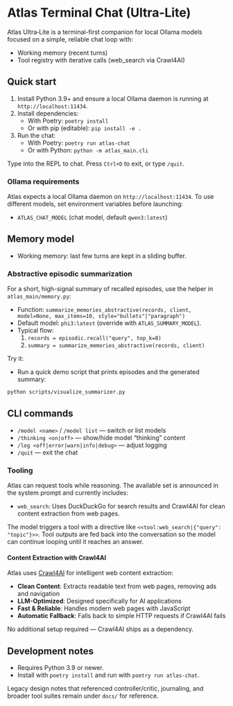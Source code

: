 # Atlas Terminal Chat (Ultra‑Lite)

Atlas Ultra‑Lite is a terminal-first companion for local Ollama models focused on a simple, reliable chat loop with:
- Working memory (recent turns)
- Tool registry with iterative calls (web_search via Crawl4AI)

## Quick start

1. Install Python 3.9+ and ensure a local Ollama daemon is running at `http://localhost:11434`.
2. Install dependencies:
   - With Poetry: `poetry install`
   - Or with pip (editable): `pip install -e .`
3. Run the chat:
   - With Poetry: `poetry run atlas-chat`
   - Or with Python: `python -m atlas_main.cli`

Type into the REPL to chat. Press `Ctrl+D` to exit, or type `/quit`.

### Ollama requirements

Atlas expects a local Ollama daemon on `http://localhost:11434`. To use different models, set environment variables before launching:
- `ATLAS_CHAT_MODEL` (chat model, default `qwen3:latest`)

## Memory model

- Working memory: last few turns are kept in a sliding buffer.

### Abstractive episodic summarization

For a short, high-signal summary of recalled episodes, use the helper in `atlas_main/memory.py`:

- Function: `summarize_memories_abstractive(records, client, model=None, max_items=10, style="bullets"|"paragraph")`
- Default model: `phi3:latest` (override with `ATLAS_SUMMARY_MODEL`).
- Typical flow:
   1. `records = episodic.recall("query", top_k=8)`
   2. `summary = summarize_memories_abstractive(records, client)`

Try it:

- Run a quick demo script that prints episodes and the generated summary:

```bash
python scripts/visualize_summarizer.py
```

## CLI commands

- `/model <name>` / `/model list` — switch or list models
- `/thinking <on|off>` — show/hide model “thinking” content
- `/log <off|error|warn|info|debug>` — adjust logging
- `/quit` — exit the chat

### Tooling

Atlas can request tools while reasoning. The available set is announced in the system prompt and currently includes:

- `web_search`: Uses DuckDuckGo for search results and Crawl4AI for clean content extraction from web pages.

The model triggers a tool with a directive like `<<tool:web_search|{"query": "topic"}>>`. Tool outputs are fed back into the conversation so the model can continue looping until it reaches an answer.

#### Content Extraction with Crawl4AI

Atlas uses [Crawl4AI](https://github.com/unclecode/crawl4ai) for intelligent web content extraction:

- **Clean Content**: Extracts readable text from web pages, removing ads and navigation
- **LLM-Optimized**: Designed specifically for AI applications
- **Fast & Reliable**: Handles modern web pages with JavaScript
- **Automatic Fallback**: Falls back to simple HTTP requests if Crawl4AI fails

No additional setup required — Crawl4AI ships as a dependency.

## Development notes

- Requires Python 3.9 or newer.
- Install with `poetry install` and run with `poetry run atlas-chat`.

Legacy design notes that referenced controller/critic, journaling, and broader tool suites remain under `docs/` for reference.
